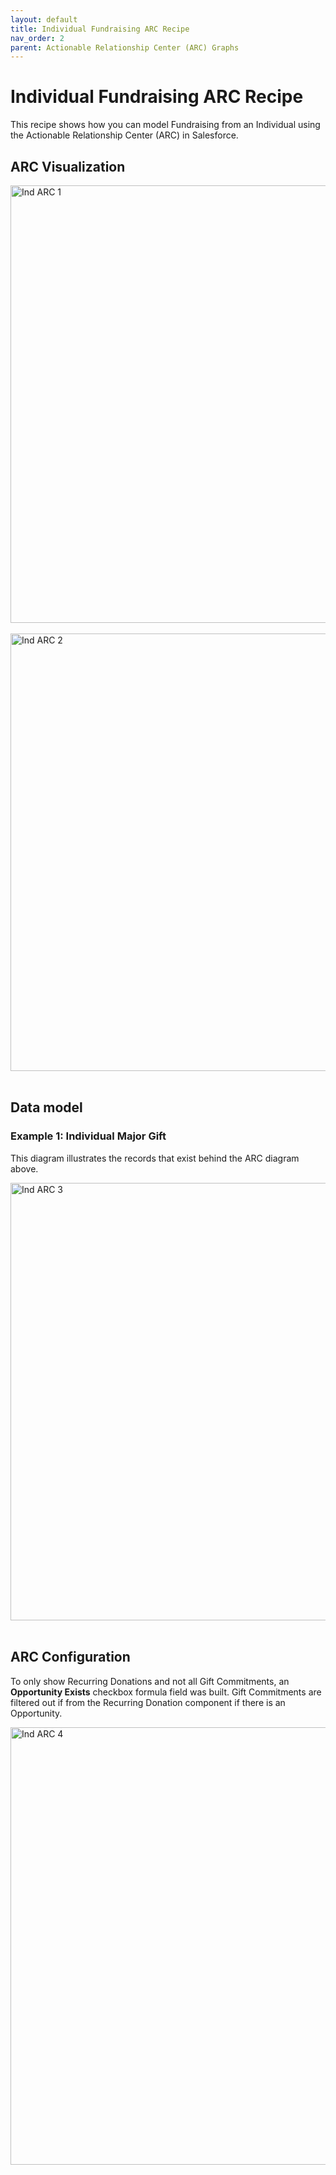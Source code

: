 ```yaml
---
layout: default
title: Individual Fundraising ARC Recipe
nav_order: 2
parent: Actionable Relationship Center (ARC) Graphs
---
```

# Individual Fundraising ARC Recipe

This recipe shows how you can model Fundraising from an Individual using the Actionable Relationship Center (ARC) in Salesforce.

## ARC Visualization

<img width="700" height="auto" alt="Ind ARC 1" src="https://github.com/user-attachments/assets/10630cda-d2bc-431e-9b5a-2d80177b9540" />
<br>
<br>
<img width="700" height="auto" alt="Ind ARC 2" src="https://github.com/user-attachments/assets/01f055ad-4f2b-4319-a953-e63f17604249" />
<br>
<br>

## Data model
### Example 1: Individual Major Gift
This diagram illustrates the records that exist behind the ARC diagram above.

<img width="700" height="auto" alt="Ind ARC 3" src="https://github.com/user-attachments/assets/7cea654d-34e7-4bfc-bda9-a051b7c08a38" />
<br>
<br>

## ARC Configuration

To only show Recurring Donations and not all Gift Commitments, an **Opportunity Exists** checkbox formula field was built. Gift Commitments are filtered out if from the Recurring Donation component if there is an Opportunity.

<img width="700" height="auto" alt="Ind ARC 4" src="https://github.com/user-attachments/assets/f4a2fe8d-6376-43cc-b186-e8b7301d289f" />
